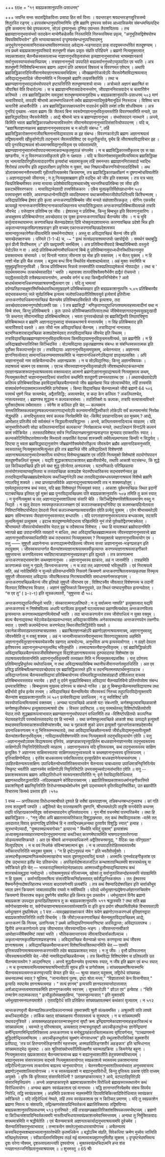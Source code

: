 +++
title = "१९ बाह्यप्रकाशानुपपत्ति-प्रसाधनम्"

+++
जयन्ति सन्तः सदसद्विवेकवित्ताः प्रसादा हित सर्व वित्ताः । यदन्तरङ्ग श्रयदन्तरङ्गसूरित्रजम्ये शितुरस्ति रङ्गम् ॥ 
हरयसंबन्धानुपपत्तिमानिभिः दृशि ब्रह्मणि दृश्यस्य सर्वस्य आध्यासिकमेव संबन्धमभिप्रयद्भिः दृशि कव्यमाना येथे दृश्यकल्पना, सोऽयं दृश्यानुभवः दृनिष्ठ एवान्ततः तैराशयितव्यः । तच ब्रह्मयज्ञानानुभवासंभवो पपादकेन माप्येणैकहेलयैव निरस्तमिति निरुरूपयिषया प्रवृत्य, "अनुभूतिसद्विशेषयोश्च विषयविषयिभावेन" इति भाप्यव्याख्यारूपं दृग्दृश्यसंबन्धानुपपत्तिवादमनु अनुभूनेरननुभाव्यत्वनिरासकभाष्यविवरणरूपात् अवेद्यत्व-भङ्गवादात् प्राक् वादद्वयमन्तर्भावितं शतदूषण्याम् । तत्र प्रथमे बाह्यप्रकाशानुपपत्तिवादे शतभूषणी संभ्रमः प्रसृतः संप्रति परिहियने ॥ 
ब्रह्मणो नित्यमुक्तत्वात् स्वप्रकाशत्वात् चैतन्यैकस्वरूपत्वाच्च नाज्ञानानुभवितृत्वसंभव इत्यज्ञानानुभवासंभव भाष्यमज्ञानकार्य सर्वानुभवस्याप्यसंभवाभिप्रायम् । तत्राज्ञानाननुभवे उपपादिते बाह्यसर्वाननुभवोऽप्युपपादित एव भवति । अत्र शतभूषणी निर्विशेषचिन्मात्रस्य ब्रह्मणः अज्ञानं प्रति आश्रयत्वं विषयत्वं च विवरणमत एवेष्टम् । अथापि ब्रह्मसिद्धिकारादिभिर्जीवानामेवाज्ञानाश्रयत्वमभिहितम् । जीवब्रह्मणोरेकत्वेऽपि जैवरूपेणैवाविद्याश्रयत्वात् अविद्याद्यनुभवादिकं जीवानामेवेति न नित्यमुक्ते ब्रह्मणि तत्प्रसक्तिरिति । तथा च ब्रह्मण्यज्ञानानुभवाद्यसंभवोपपादने इष्टापत्तिरिति शतभूषण्याशयो वाच्यः । अत्रोच्यते अज्ञानं ब्रह्माश्रितं वा जीवाश्रितं वेति विचारोऽन्यः । स च ब्रह्माज्ञाननिरासवादेनानन्तरेण, जीवाज्ञाननिरासवादेन च चत्वारिंशेन करिष्यते । तत्र ब्रह्मसिद्धिकारेण यावदुक्तं शतभूषण्यामप्यनुवदिष्य
v 
बाह्यप्रकाशानुपपत्ति-प्रसाधनम् 
५०३ 
माणं चत्वारिंशवादे, तावदपि श्रीभाष्ये आरम्भणाधिकरणे तथैव ब्रह्माज्ञानवादिमुखेनैवानूदितं निरस्तञ्च । विशिष्य चात्र चत्वारिंशे आचार्यैरपीति 
। अत्र ब्रह्मसिद्धिकारपक्षपस्तारेण वादवर्धनं वृथेति तमंशं तत्रैव शोधविष्यामः । अत्र पुनरिदं पृच्छामः -भवता ब्रह्मणः किं जैवरूपं बिना स्वरूपेणाज्ञानानुभवितृत्वमस्तीति विवरणमतमिति मन्यते, उत ब्रह्मसिद्ध्यादिवत् जैवरूपेजैवेति । 
आद्ये श्रीमाप्ये चात्र च ब्रह्मण्यज्ञानानुभव । संभवोपपादनं नास्थाने । अन्त्ये, किंमिति भवता ब्रह्मसिद्धिकारपक्षोपन्यासविस्तरेण जीवानामेवाज्ञानानुभवादिसंसारित्वोपपादनम् । यदि च, "ब्रह्माश्रिताज्ञानपक्षस्य ब्रह्माज्ञानाननुभववादस्य च न कोऽपि संबन्धः ", तर्हि ब्रह्मसिद्धिकारोक्तनानाजीवाश्रितनानाविद्यावादस्य क इह संबन्धः : विवरणकारोऽपि ब्रह्मणः अज्ञानाश्रयत्वं तद्विषयत्वमपि खीकुर्वाणोऽपि तदनुभवनं जैवरूपविशिष्ट एव यधुररीकुर्यात्, वृथैव हि जीवाश्रयाविद्याविचार इह । यदि पुनरविद्याश्रयत्वं शोध्यमानमविद्यानुभवितृत्व एव पर्यवसास्यति, ब्रह्मण्यज्ञानानुभवासंभवोपपादनमास्माकग्रन्थकृतमुपपन्नं संगतमेव । न च ब्रह्मसिद्धिकारस्वीकृतत्व एव स पक्षः खण्डनीयः, न तु विवरणकारस्वीकृतत्वे इति नः पक्षपातः । यदि च विवरणोक्तमयुक्तमित्यभिमत्य ब्रह्मसिद्धिपक्ष एव भामत्यादिपरिगृहीतत्वादादरणीय इत्यर्वाचां भवतामाकूतम् तर्हि समनन्तरः ब्रह्माज्ञाननिरासवादो भवद्भिः शिरोवाहं लाघनीय इति तद्वादपरीक्षण प्रवृत्तिरेव न युक्ता, यथा निष्प्रपञ्चीकरणनियोगवादादिविषये । अथ डोलायमानमानसैरुभयमपि गृहीतपरित्यक्तमेव क्रियमाणम्, तत्र ब्रह्मसिद्धिकारपक्षवीक्षणं न दूषणान्मोचयिष्यतीति ॥ 
अज्ञानाद्यनुभवो जीवानाम् ; न तु नित्यमुक्तब्रह्मण इति वदद्भिः को जीव इति वक्तव्यम् । 
तत्र यत्र भवत् चित्प्रतिबिम्बमीश्वरः तस्या मायायाः प्रदेशेष्वेवाविद्याशब्दवाच्येषु भवन्तश्चित्प्रतिबिम्बा एव जीवा इति प्रकटार्थविवरणकारः । मायाविद्याभेदवादी तत्त्वविवेककारः । एकैव मूलप्रकृतिर्विक्षेपप्राधान्येन 
५०४ 
परमायभूषण 
मायेति, आवरणप्राधान्येनाविद्येति व्यपदिश्यमाना यथाक्रममीश्वरजीवोपाधिरित्यपि किश्चिन्मतम् । अविद्याप्रतिबिम्ब ईश्वर इति कृत्वा अन्तःकरणप्रतिबिम्बमेव जीवं मन्यते संक्षेपशारीरककृत् । योगिनः एकस्यैव कायव्यूहे नानान्तःकरणविशिष्टनानाकायाधिष्ठानस्य भाप्यादिसिद्धत्वात अन्तःकरणप्रतिबिम्बजीवत्वपक्षे तत्रापि जीवभेद । पत्तेरज्ञान प्रतिविम्ब एव जीवः । ईश्वरस्तु न प्रतिविम्बः, किन्तु बिम्बभूत इति विवरणानुसारिणः । अचाक्षुषस्य प्रतिबिम्बायोगात् अवच्छेदवाद एव युक्त इत्यन्तःकरणावच्छिन्नं चैतन्यमेव जीवः । न च भुवि कर्तृत्वावस्थायामन्तः करणावच्छिन्न चैतन्यप्रदेशात् दिवि भोक्तृत्वदशायामन्तः कारणावच्छिन्नः प्रदेशो भिन्न इति अकृताभ्यागमकृतविप्रणाशप्रसङ्ग इति वाच्यम् एकान्तःकरणावच्छिन्नप्रदेशत्वरूप सामान्यपुरस्कारेणैकजीवत्वमिति समर्थनेनादोषात् । अस्तु वा अविद्यावच्छिन्नं चैतन्यं जीव इति चावच्छेदपक्षरुचयः । परिमले (1-1-4) च, 
-~
" 
इत्थं सत्संप्रदायाश्वमाप्तयोः पक्षयोर्द्वयोः । 
समर्थनं यथाबुद्धि कृतं प्रीत्यै विपश्चिताम् ॥" 
इति पक्षद्वयमपि समर्थितम् । अत्र प्रतिविम्वजीववादे बिम्बप्रतिबिम्बयोः वस्तुतो भेदोऽस्ति न वा । आद्ये प्रतिविम्बधर्माणामौपाधिकानां बिम्बे तु प्रतिविम्बानामुपाध्यधीनस्थितिकानामुपा
प्रसक्तयभावः संभाव्यते । परं 
घिनाशे नाशात् जीवनाश एव मोक्ष इति वक्तव्यम् । न चैतत् युक्तम् । न हि नाशो मोक्ष इति चैक तत्त्वम् । बद्धस्य बन्धं विना स्थितेरेव मोक्षशब्दार्थत्वात् । अहं मुक्तः स्यामिति च मुमुक्षुप्रवृत्तिरानुभविकी । किञ्च प्रतिविम्बस्य भिन्नत्वे तत्त्वमसीति वाक्यप्रतिपाद्यमेकत्वं नोपपाद्येत । तथा च ' यदर्थमयमारम्भः तत्कार्थमवसादितं ' भवति । महावाक्य तात्पर्यविषयैक्यनैर्भर्येण ह्यद्वैतं रोचयन्ते । यद्यद्वैततवादेऽपि तत्रैक्यप्रत्यायनायोगः, अन्यथैव वर्णनं च तदा किमद्वैताभिनिवेशेन ? अतो बाधार्थसामानाधिकरण्यपक्षाश्रयणमद्वैतत्याग एव । यदि तु भामत्यां दर्पणप्रतिहतचाक्षुषरश्मिभिर्थथावस्थितमुखग्रहणे प्रतिबिम्बव्यवहार इति 
बाह्यप्रकाशानुपपत्तिः 
५.०५ 
प्रतिबिम्बस्यैव सद्भावकथनात् जले सूर्यप्रतिबिम्ब इत्यस्य जलोपाधिकप्रतीतिविषयसूर्य इत्येवार्य इतिरीत्या अन्तःकरणोपाधिकमानावच्छिन्नं चैतन्यमेव प्रतिविम्बपदविवक्षिले जीव इत्याशयः, तदा अवच्छेदवादसमानगुणदोषोऽयमपि पक्षः । 
1 
तत्र ब्रह्मसिद्धौ ' मणिकृपाणाद्युपाधिगतश्यामत्वहस्वत्वादीनां यथा न विम्बे संभव, किन्तु प्रतिविम्बमात्रे । कुतः उपाधेः प्रतिविम्बपक्षपातित्वात्ःतथा जीवेष्वेवाज्ञानतदनुभवसुखदुःखादी 'ति कथनात् जीवानामविद्या प्रतिबिम्बत्वमिष्टम् । भवता पुनरवच्छेदपक्षे एव ब्रह्मसिद्धिमपि तिष्ठापयिषुणा प्रतिबिम्बस्थल व ब्रह्मणि अज्ञानाद्यनुभवाद्य संभवकथनमात्रे मन्तात्पर्यम् । न सिंह प्रतिबिम्बवाद इति चत्वारिंशवादे वक्ष्यते । अतः जीवो नाम अविद्यावच्छिन्नं चैतन्यम् । तत्राविद्यानां नानात्वात् बटमणिकशरावाद्यवच्छिन्ना काशप्रदेशभेदवत् तत्तदविद्यावच्छिन्न जीवभेद इति स्थितम् । तत्राविद्यावच्छिन्नब्रह्मण्यज्ञानानुभवितृत्वमित्यस्य किमविद्यायामनुभवितृत्वमस्तीत्यर्थः, उत ब्रह्मगीति । न हि अविद्याब्रह्मोभयातिरिक्त किञ्चिदस्ति । योऽप्यविद्यायाः प्रकृतब्रह्मणश्च संबन्धः स संबन्धिस्वरूपात्मक इति पूर्वोक्त विकल्पान्तर्भूत एव । तत्राविद्यायाः अज्ञानानुभवितृत्वमयुक्तम्, अचेतनत्वात् । अज्ञानस्य ज्ञाननिवर्त्यत्वात् सामानाधिकरण्यमावश्यकमिति च नाज्ञानानधिकरणेऽविद्यायां ज्ञातृत्वप्रसक्तिः । अपि चाज्ञानानुभवो नाम साक्षिचैतन्याधीनः अज्ञानप्रकाशः । न च सोऽविद्यानिष्ठः; किन्तु अज्ञानविषयकः । तदाश्रयत्वं चात्मन एव वक्तव्यम् । एवञ्च जीवस्याज्ञानानुभवितृत्वपक्षेऽपि जीवशब्दार्थघटकंचतन्यांश एवाज्ञानप्रकाशरूपानुभवाश्रयत्वस्य वक्तव्यत्वात् आत्मनो ब्रह्मणोऽज्ञानानुवाद्याश्रयत्वे नित्यमुक्तत्व कथम्, नित्यमुक्तत्वेष्टौ चाज्ञानानुभवादिरूपं संसारित्वं कथमिति शतदूपणी
प्रश्नस्तदवस्थ एव । 
I 
अथावच्छेदवादेऽपि कतिपय प्रतिबिम्बवादिपक्ष इवाविद्यावच्छिन्नचैतन्यरूपो जीवः ब्रह्मापेक्षया भिन्न एवेत्यास्थीयेत, तर्हि तत्त्वमसि वाक्यार्थवर्णनादाक्सामञ्जस्यमिति प्रागेवोक्तम् । किम्वा विद्यावच्छिन्न चैतन्यात्मको जीवो ब्रह्मणो 
64 
५०६ 
परमार्थ भूषणे 
भिन्नः सत्यश्चेत्, अद्वैतासिद्धिः; असत्यश्चेत्, स कदा केन कल्पितः ? अकल्पितश्चेत्, नासत्यस्स्यात् । ब्रह्मणश्च शुद्धस्य न कल्पकत्वसंभवः । तदतिरिक्तो यः कल्पकः, तत्रापि सत्यासत्यविचारे पूर्वोक्तदोषस्य तथैवावतारः । स्वेनैव स कल्पित इति चेत् — कल्प्यमान त्रस्त्वतिरिक्तकल्पकपुरुषकल्पनाकारणाद्यभावेऽपि कल्प्यमानसिद्धिस्वीकारे लोकेऽपि सर्वं कल्प्यमानमेवं निरपेक्ष सेद्धुमर्हति । अनादिभूतत्वात् स्वयं कल्पक निरपेक्षमिति चेत् -किमिदं प्रवाहानादित्वम् उत मुख्यम् ? आद्ये, आमोक्षात् प्रतिजीवं रथै सर्वसंमतं न सिद्ध्यतीत्यपसिद्धान्तः । अन्त्ये, कल्पितत्वमनादित्वञ्च व्याहतम् । यदि चानुभवविरोधमपि सोढा कल्पितस्यानादित्वं कल्पकान्त' निरपेक्षत्वञ्च मन्यते, तथाऽधिष्ठानं विनाSपि कल्पनं कामं स्वीक्रियेत । ततस्तदविशेषात् सर्वत्र निरधिष्ठानभ्रमानुज्ञानप्रसङ्गात शून्यवाद एवाक्तारितः स्यात् । कल्प्यकोटिनिविष्टतयेश्वरस्यैव मिथ्यात्वे तत्प्रवर्तितं वेदाख्यं शास्त्रमपि तथैवेत्यप्रमाणतया किमपि न सिद्धयेत् । दिष्ट्या तु भवता ब्रह्मसिद्ध्याद्यनुसारेण जीब्रह्मणोरैक्यमेवोररीकृत्य जीवरूपेण ब्रह्मैव अज्ञानादिकमनुभवति, स्वरूपतस्तु नित्यमुक्तत्वमित्युच्यत इति तत्र ब्रह्माभिन्ने जीवे अविद्यादिरूपे विशेषणांशे अज्ञानाश्रयत्वतदनुभवादेरुक्तरीत्य वायोगात् विशेष्यभूतब्रह्मांश एव तदिति नित्यमुक्ते विशेष्यांशे तदयोगोपपादनं शतदूषणीकल्पितं सुस्थम् । यद्यपि शुद्धाकाशघटाकाशवत् ब्रह्मजीवयोर्भेदः, तथापि आकाशे घटसंबन्धः, किं शुद्धे उत किञ्चिदवच्छिन्ने इति प्रभे यथा शुद्ध एवेत्येतत् अनपलप्यम् । घटमणिकादेः परिच्छिन्नतया तत्संयोगस्याव्याप्यवृत्तितया च तत्तदवच्छिन्ना काशप्रदेश भेदस्यौपचारिकस्य सद्भाववर्णनवत् इह तत्तदविद्यावच्छिन्नब्रह्मप्रदेशभेदस्य कथञ्चिद्वर्णनेऽपि तथा तत्तदविद्यासंबन्धरूपमज्ञानाश्रयत्वं विशेष्ये ब्रह्मणि नापलपितुं शक्यते । तथा प्राप्ताप्राप्तविवेके अज्ञानाद्यनुभवाश्रयत्वमपि तत्र न शक्यमपहोतुम् । एवमेतदुपपादनश्च कथं स्यात्, यदि ब्रह्म विशेष्यभूतं नित्यमुक्तं स्यात् । आकाशः पूर्वमनवच्छिन्नः स्थित इदानीं घटाबवच्छिन्न इतिवत् पूर्व मुक्तं ब्रह्म पुनरविद्यावच्छिन्नमा पति
बाह्यप्रकाशानुपपत्तिः 
५०७ 
तमिति तु कामं स्यात् । न पुनर्नित्यमुक्तं च तत् अज्ञानाद्यनुभवशालितया संसारि चेति । किञ्चिद्विशेषणविशेषितत्वमात्रेण वस्तु न भिद्यते । न खलु देवदत्तः स्वयमकृतकलञ्जभक्षण एवं कलञ्जभक्षकवृन्दनिविष्ट एव कलमभक्षयदित्येतावता निविष्टानिविष्टयोर्भेदात् देवदत्तो नित्यं कलञ्जभक्षणप्रत्यवायरहित एवेति प्रत्येतुं युक्तम् । एतेन श्रीभाव्यमतेऽपि ब्रह्मणः संविन्मात्रस्य जैवाज्ञानानुभवसत्त्वात् बन्धापत्तिः । यदि परगताज्ञानानुभवरूपत्वान्न बन्धकत्वम्, तदत्रापि तुल्यमित्युक्तं प्रत्युक्तम् । इदञ्च शतदूषण्यामेवोद्भाव्य परिहृतमिति नूनं तंत्रो
पूर्वपक्षोद्विरणमात्रमेतत् । श्रीभाष्यमते जीवपरयोर्व्यक्तयोरेव भेदात् इह च तदैक्याच्च विशेषात् । यथा हि मायाशबलं ब्रह्मोपादानमिति भवत्पक्षे ब्रह्म उपादानमिति व्यवहारो न बाधितः, तथा अविद्यावच्छिन्नब्रह्मात्मकस्य जीवस्याज्ञानानुभववत्त्वे ब्रह्म अज्ञानानुभावीत्यप्यवाधितमिति कथं तदभावरूपं नित्यमुक्तत्वम् ? नित्यमुक्तत्वे चाज्ञानानुभावित्वायोग एव । 
यत्तु —— सुषुप्तौ अज्ञानेनान्तः करणाद्यात्मनोपहितस्य जीवस्य सत्त्वा न्नाज्ञानानुभव-भङ्गप्रसङ्ग इति तदयुक्तम् । जीवस्वरूपान्तर्गत चैतन्यांशस्याज्ञानाश्रयत्वमस्वीकृत्यान्तः करणस्याज्ञानाश्रयत्वाङ्गीकारे सुषुप्तावन्तः करणविलयस्य भवदिष्टत्वान्नाज्ञानानुभवप्रसङ्ग इति ह्युच्यते । तत्र कारणात्मना अन्तःकरणसद्भावमात्रेण कथमज्ञानानुभवः । अज्ञानानुभवस्य ह्याकारः, अहं न जानामीति । तत्राहमिति कारणात्मकं वस्तु न गृह्यते; किन्त्वन्तःकरणम् । न च तदा तत् अज्ञानाश्रयो भवितुमर्हति । एवं निराश्रयत्वे सति, अहं नावेदिषमिति न युज्यते प्रतिसन्धानमिति निरूपणे क्रियमाणे अन्तःकरणाश्रितत्वरूपप्रकृतपक्ष विस्मृत्य सुषुप्तौ जीवसत्त्वात् अविद्यायाः जीवाश्रितत्वान्न निराश्रयत्वमिति समाधानवर्णनमसङ्गतम् । अन्तःकरणावच्छिन्नचैतन्यं जीव इतिपक्षे सुषुप्तौ जीवाभाव एव ; 
विशिष्टस्यैव जीवत्वात् विशेषणस्य च तदानीं विलयात् विशिष्टस्य विरहात् । अज्ञानं सुषुप्तिकाले किमनुभूयते, उत स्थितं पश्चादनुमीयत इत्यन्यदेतत् । “स एव तु” ( ३-२-९) इति सूत्रकलपतरौ, “सुषुप्तया दौ 
५०८ 

अन्तःकरणाद्युपाधिरभिभूतो भवति ; संस्कारात्मनाऽवतिष्ठते ; न तु सर्वात्मना नश्यति" इत्युक्तत्वात् यद्यपि अन्तःकरणस्य न निश्शेषविलयः अधापि घटविलय इत्युक्तौ घटत्वावस्था प्रहाणमित्यर्थवत् अन्तःकरणविलय इत्यस्यान्तः करणावस्थाप्रहाणमित्येवार्थो भवति । तदा चान्तःकरणत्वेन तस्य जीवोपाधित्वं न युक्त वक्तुम् । बाल्य चैवनाद्यवस्था भेदेऽप्येकदेहत्वप्रसन्धानवत् अविद्याकार्यविशेषः अनेकावस्थासहः अन्तःकरणपदेन लक्षणीयः स्यात् । एवमपि कल्पभेदेनान्तः करणभेदात् स्थिरजीवासिद्धिरेवेति वक्ष्यते ॥ 
एकानेकजीववादप्रस्तावश्चात्राप्रसक्तः । ब्रह्माश्रिताज्ञानपक्षेऽपि ब्रह्मणोऽज्ञानाश्रयत्वमात्रम्, अज्ञानानुभवस्तु जीवस्यैवेति तु न वक्तुं शक्यम् । अहं न जानामीत्याकारस्यैवानुभवस्य विवरणाद्युक्ततया अहमिति अज्ञानानुभवितुरज्ञानाश्रयस्येकस्यैव ग्रहणात् आश्रयोऽन्यः, अनुभविता अन्य इत्यस्यावोगात् । न ह्यज्ञो देवदत्त इतीश्वरस्य अज्ञानानुसन्धानतुल्यमिद भवितुमर्हति । तस्मादाश्रयस्यैवानुभवितृत्वम् । एवं ब्रह्मसिद्धिपक्षेऽपि अविद्यावच्छिन्नचैतन्यरूपजीवविशेषणभूता विद्यांशेऽज्ञानाश्रयत्वस्य दुरुपपादतया विशेष्यांश एव तदाश्रयत्वपर्यवसानमिति अज्ञानानुभवितृत्वमपि तस्याक्षत मिति न नित्यमुक्तत्वप्रसक्तिः । 
यत्तु दर्पणस्य प्रतिविम्वाद्वहिभूर्तस्य यथोपाधित्वम्, न तथा अविद्याश्रयप्रतिबिम्ब स्थानीयजीवानन्तर्गतमुपाधिरिति । अत एव प्रसिद्ध प्रतिबिम्बवैलक्षण्यादवच्छेदवाद एव ब्रह्मसिद्धिकारमते इति च तदनन्वितमस्पष्टार्थमनुपपन्नञ्च । अविद्यान्तर्गतस्य चैतन्यस्याविद्यायां प्रतिबिम्बायोगस्य परिमलसिद्धान्तलेशसंग्रहादौ दर्शितत्वात् वास्तव प्रतिबिम्बभावस्तावन्न भवत्येव । इष्टौ तु दर्पणे मुखप्रतिबिम्बवत् अविद्यायां चैतन्यप्रतिविम्वे प्रतिस्योपवेश्व संबन्ध उभयत्राविशिष्टः । बिम्बभूतस्य मुखस्य दर्पणस्य च संबन्धो नास्ति । इह तु बिम्बभूतचैतन्यस्याविद्यायाश्च तथा बर्हिर्भावो दुर्वच इत्येव तत्त्वम् । अविद्यावच्छिन्नं चैतन्यमित्येव जीवस्वरूपं निरुच्य तदुपाधिरविद्येत्युक्तावपि चैतन्यांश 
बाह्यप्रकाशानुपपत्तिः 
H 
५०९ 
प्रत्येवाविद्याया उपाधित्वम् ; न तु स्वविशिष्टं प्रति स्वस्योपाधित्वमित्यवश्यं वक्तव्यम् । अन्यथा घटावच्छिन्ने आकाशे घटः संबध्नाति, कर्णशष्कुल्यावच्छिन्नाकाशे कर्णशष्कुलीसंबन्ध इत्युक्तावात्माश्रयो दोषः । विस्तर उपरिष्टात् ॥ यत्तु परमार्थतस्तु विशिष्टोपहितयोरपि भेदात् तयोः शुद्धब्रह्मरूपत्वाभावात् ब्रह्मण्यज्ञानानुभवोपपादनं वाधितमिति तन्न -विशिष्टोपहितयोः काल्पनिक भेदव्यवहारेऽपि परमार्थतस्तावदभेद एव हि भवन्मते । यथा कर्णशष्कुल्यवच्छिन्ने आकाशे शब्दः उत्पद्यते इत्युक्तौ शब्दसमवायित्वमाकाशरूपविशेप्यांशस्यैव, यथा च गृहाकाशे शुको डयन इत्युक्तौ गृहान्तर्गताकाशप्रदेशस्यैव डयनाधिकरणत्वम् न तु भित्तिस्तम्भस्थलादेः, तथा आविद्यावच्छिन्नवैतन्यरूपो जीवोsविद्यामनुभवतीत्युक्तौ चैतन्यांशस्त्रैवानुभवितृत्वम् ; नाविद्यारूपविशेषणस्येति तस्य नित्यमुक्तत्वे तदनुभवितृत्वायोग एवेति ॥ 
यत्तु -अज्ञानानुभवोऽययम विद्याश्रयस्य वृत्तिरेव, अखण्डाकारवृत्त्युपहितेन बाधकज्ञानेनाज्ञानस्येव तदनुभवरूपस्य साक्षिणोऽपि निवृत्तिरिऐवेतितदपि व्याहतम् । अज्ञानानुभवस्त्र यदि वृत्तिरूपत्वम्, कथं तदनुभवरूपस्य साक्षिण इत्युक्तिः ? अज्ञानस्य साक्षिमास्यतया साक्षिणस्तदनुभवरूपत्वे च कथमज्ञानानुभवस्य वृत्तिरूपत्वम् । वृत्तिसाक्षिणोर्भेदात् । वृत्तेरेव बाधकत्वस्य पर्यवसितत्वात् वृत्त्युपहितेन बाधकज्ञानेनेत्यप्यसंगतम् । उपहितचैतन्यरूपसाक्षिणः उपाधिचैतन्योभयातिरिक्तत्वाभावेन चैतन्यस्य चाबाध्यतया उपाधिमात्रनिवृत्तिरित्येव निष्कृष्ट भवतीति अज्ञानस्येव साक्षिणोऽपि निवृत्तिरिष्टेति उभयसमुच्चयोऽप्यसंभावित एवेति ॥ 
यत्तु --प्रकाशस्वरूपस्य ब्रह्मणः अविद्यातिरोधाने स्वरूपनाशापत्तिरिति न; वृत्ते रेवाविद्याविरोधित्वात् ब्रह्मणस्तदविरुद्धत्वादिति -तदिदमाम्रप्रश्ने कोविदाराख्यानम् । ब्रह्मातिरिक्तप्रकाशरूपधर्मानङ्गीकारिमते प्रकाशनिवृत्तौ ब्रह्मनिवृत्तिरिति तिरोधानशब्दार्थशोधनेन दूषणे उद्भाव्यमाने वृतिरविद्यानिवर्तिका, उत ब्रह्मापीति विचारस्य किमर्थः प्रस्ताव इति ।५१० 

1 
यच्च — अगतिकतया तिरोधानमाश्रीयते दृश्यते हि सर्वेषां खरूपाज्ञानम्, तन्निबन्धनबन्धानुभवश्च । कां गतिं तस्य शतदूषणी पश्यति । अद्वैतिमते चेत् परस्सहस्राणि दूषणानि, श्रीभाष्यमतेऽपि तादृशि सन्त्येवेति कथनम् तदपि परिहारप्रकारमविदुषः सर्वसाम्यापादनेन तृप्तिसंपादनाय । नून मीशं वचनमेषां पारम्परिकमेव । तथा हि ब्रह्मसिद्धिकारः -, "ननु जीवा अपि ब्रह्मतत्त्वाव्यतिरेकात् विशुद्धखभावाः, तत् कथं तेष्वविद्यावकाशः -वर्तमे तत् अवदातात् विवात् कृपाणादिषु प्रतिविम्बं हि न तावद्भिन्नम्अन्यथा दुरवापैव विशुद्धिः स्यात्" इत्याह । सूत्रभाप्येऽप्यादौ, "युष्मदस्मप्रत्ययगोचरः" इत्यारभ्य " मिथ्येति भवितुं युक्तम्" इत्याशंक्य अध्यासमूलकव्यवहारस्यानादेरनुभूयमानतया कथञ्चित् कारणमेष्टव्यमिति भाषणादनुपपत्तेरगत्या सोढव्यत्वमाविष्क्रयते । अत एव श्रीमाये आनन्दमयाधिकरणे अद्वैतिवचनमनूद्य, " वैदिकः पक्षः परिगृह्यता" मित्युपदिष्टम् । न च वयं निधर्मकं संविन्मात्रमात्मानं ब्रूमः । न च लाघवादतिरोहितस्वरूपस्यैव स्वीकारापत्तिरिति भवदुक्त युक्तम् । “न हि दृष्टेऽनुपपन्नं नाम " इति भवतैवोपर्युक्तेः । अस्मदनीकृतमप्रामाणिकमर्थमस्माखारोप्य भवता दूषणमुद्भावयितुं यत्यते । अस्माभिः पुनभर्वदङ्गीकृतांश एव दोषः उद्भाव्यत इतीह भेदः प्रतिसन्धेयः । अपरिहार्यदोषजालजटिल कन्थाशतग्रन्थिलमपि शास्त्रार्थत्वबु
या स्वीक्रियते इति चेत् — भास्कराद्यभिमतभेदाभेदपक्षादयः आश्मरथ्यौडुलौम्याद्यभिप्रायाश्च कथं शास्त्रार्थत्वबुद्धया नामोद्यन्ते । परोक्तमनुपपन्नं परित्याज्यम्, खोक्तं तु सर्वानुपपत्तिसन्दोहरूपमपि संग्राह्यमिति न हि युक्तम् । कर्मानादितामाश्रित्य संसारवैचित्र्यनिर्वाहस्तावत् सर्वसैद्धान्तिकसंमतः । ततः ईश्वरस्य वैषम्यनैर्नृण्यदोषपरिहारश्च भगवता बादरायणेनापि प्रत्यबोधि । तत्र कथं वैषम्यादिदोषपरिहार इति चार्वाकीभूय भवता प्रश्नं क्रियमाणं जाबालवादमिव राघवो न मर्षयिष्यति । पदेपदे धर्मभूतज्ञानप्रद्वेषेणाधर्मज्ञानरुचिवशेन क्रियमाणो विस्तरश्च सकृत् दूषणेनैव संशमित इति किमत्र पुनः प्रस्तावेन । धर्मभूतज्ञानं विनैव ब्रह्मणो बाह्यप्रकाश उपपद्यत इत्यादिप्रतिज्ञामात्र तु कः 
बाह्यप्रकाशानुपपत्तिः 
५११ 
श्रद्धास्यति ? तथा सति ब्रह्म सर्वगोचरज्ञानमेव वा, सर्वगोचरज्ञानाश्रयत्वरूपसार्वस्यशालि वा इति कुत्र प्रयोग सौष्ठवमितीदमेकं विभावयताऽपि धर्मभूतज्ञानं दुष्प्रतिषेधम् ॥ 
1 
यत्त --यावद्ब्रह्मसाक्षात्कारं जैवेन रूपेण ब्रह्मणोऽन्तःकरणधर्म वृत्तिज्ञानद्वारा बाह्यप्रकाशोपपत्तिरिति तदपि विचार्यम् । किं जीवोऽन्तःकरणावच्छिन्नं चैतन्यमुताविद्यावच्छिन्नम् आद्ये, अन्तःकरणं किं नित्यम्, उतानित्यम् ? प्रथमे आविद्यापरिणामत्वानिष्ट्या अपसिद्धान्तः; अविद्यापलापश्च । द्वितीये अन्तःकरणोत्पत्तेः प्राक् जीवाभावात् जीवस्यानादित्व-भङ्गः । जीवसन्तानस्वीकारे आमोक्षाज्जीवैक्यमिष्टं त्यक्तं भवति । भौतिकसवान्तानस्य जीवत्वादिचार्वाकतौल्यञ्च । अकृताभ्यागमकृतविप्रणाशप्रसङ्गश्च । अविद्यावच्छिन्न चैतन्यपक्षे चान्तः करणवृत्त्या कथं जीवस्य ज्ञानाश्रयत्वम् । अविद्यावच्छिन्नस्यैवान्तःकरणं विशेषाभिव्यक्तिस्थानमिति चेत् — एवमपि वृत्तिरूपपरिणामाश्रयत्वमन्तःकरणस्येति तदेव बाह्यप्रकाशवत् स्यात् । न तु जीवः । वृत्तौ प्रतिफलनात् जीवस्याश्रयत्वमिति चेत् -जीवो नामाविद्यावच्छिन्नचैतन्यम् । तत्र किमविद्या विशिष्टवेषेण स प्रतिफलति उत चैतन्यमात्ररूपेण ? आद्यमनिष्टम् । अन्त्ये शुद्धचैतन्यमेव वृत्त्याश्रयः स्यात्, न जीव इति ब्रह्मण एवं बन्धः स्यात् । न च वृत्त्याश्रयत्वमित्ययमाश्रयाश्रयिभावोऽपि सुवच इति च प्रागेवोक्तम् ॥ सांख्यपक्षमाश्रित्यास्माभिः चैतन्यस्वरूपत्वमन्तःकरणवृत्त्यादि चेप्यत इति चेत् — श्रुत्या साक्षात् यदुक्तम्, तद्विरोधे सांख्यपक्षः कथनवलम्ब्यं स्यात् ? श्रुतिश्च, "जानात्येवायं पुरुषः, द्रष्टा श्रोता मन्ता,” “विज्ञातारमरे केन विजानीयात् " इत्यादिः स्पष्टमेव ज्ञानाश्रयत्वमाह । " सत्यं ज्ञानम्" इत्यत्रापि ज्ञानपदस्यान्तोदात्तत्वात् अर्शआद्यजन्तत्वमावश्यकमिति ज्ञानगुणकत्वमेव स्वरसम् । सूत्रकारोऽपि " ज्ञोऽत एव" इत्येवाह । “चिति तन्मात्रेण तदात्मकत्वात् " इत्यौडुलोमपक्षमुपक्षिप्य, "एवमप्युपन्यासात् " इति मुक्तावपि धर्मभूतज्ञानमनपलप्यमाशेते । एतावद्विरोधे सति प्रतिक्षिप्त सांख्यपक्षावलम्बनं कथंकारं युज्यताम् । न 
५१२ 

चान्तःकरणवृत्तौ चैतन्यप्रतिफलनादिकल्पनागमकं तुषमात्रमपि श्रुतौ संलक्ष्यमस्ति । अश्रुतमपि सति लाघवे कथञ्चिदामोद्येत । तार्किक पक्षात् सांख्यपक्षस्य गौरवग्रस्तत्वं च सुस्पष्टम् । न च सांख्यमतमपि यथावदनुत्रियते । अव्यक्तमहदहङ्कारतन्मात्रभूतानां सृष्टौ क्रमः इन्द्रियाणामेकादशानामाहङ्कारिकत्थं च सांख्यसंमतम् । भवन्मते तु परिभाषायाम्, अव्यक्तात् तन्मात्रभूतसृष्टौ अपञ्चीकृतभूतेभ्यः ज्ञानेन्द्रियाणां कर्मेन्द्रियाणामिन्द्रियातिरिक्तस्य अन्तःकरणस्य च मनोबुद्धयहंकारचितात्मकस्य सृष्टिवर्णनात्, “पञ्चप्राणमनो बुद्धिदशेन्द्रियसमन्वितम् । अपञ्चीकृतभूतोत्यं सूक्ष्मांग मोगसाधनम्" इति स्थूलशरीरातिरिक्तं सूक्ष्मशरीरं प्रतीपाद्य, 'तत्र परं हिरण्यगर्भलिङ्गशरीरं महत्तत्त्वम्, अस्मदादिलिङ्गशरीरं अहङ्कार' इति चाभिधानात् सांख्यमताद्भेदः सुस्पष्टः । अतः श्रुतिसांख्योभयरीतिविलक्षणैव भवन्मतप्रक्रिया ॥ 
किमनेनेह बहुना । नित्यमुक्तत्वात् खप्रकाशत्वात् चैतन्यमात्रत्वाच्च ब्रह्म न बाह्यानुभवशालीति हेतुत्रयमप्यविचाल्यम् । बाह्यानुभवस्य संसाररूपस्य सद्भावे नित्यमुक्तत्वायोगात् स्वप्रकाशत्वे स्वरूपस्य प्रकाशमानतया तद्विरोधिनोऽज्ञानस्य तत्कार्यस्य बाह्यस्य चानुभवायोगात् । चेतनस्यैवानुभवशालित्वसंभवात् अनुभवमात्रस्य ब्रह्मणोऽनुभवशालित्वायोगाच्च । न च स्वरूपप्रकाशो न बाह्यानुभवविरोधी, किन्तु वृत्तिरूपः प्रकाश एवेति वाच्यम् अयुक्तेः । वृत्तिः किं वृत्तित्वात् संसारविरोधिनी ? उताखण्डाकारत्वात् ? आये, वटपटादिवृत्तिोऽपि संसारनिवृत्तिप्रसंगः । अन्त्ये अखण्डाकारवृत्तेः ब्रह्ममात्रप्रकाशत्वेन विरोधित्वे ब्रह्मखरूपस्तथात्वेन कथं विरोधित्वायोगः । अन्यथा ब्रह्मणः स्वयंप्रकाशत्व एवं मानाभावः । यद्धि ज्ञानान्तरनिरपेक्षमेव संशय विपर्यय निरोधि, तद्धि स्वयंप्रकाशम् । अडमिति प्रकाशस्य नाहमस्मीति दिपयविचिकित्सादिविरोधित्वात् स्वयंप्रकार स्वीक्रियते । यदि तद्विरोधित्यं नेष्यते, तहिं तस्य स्वयंप्रकाशत्व एव न किञ्चित् प्रमाणम् । यदि तु स्वप्रकाशेन ब्रह्मणा निवत्य यः संशयादिः, तद्विलक्षणसंशयादिनिवर्तकत्वं ब्रह्मातिरिक्तायाः तद्विषयिण्याः 
बाह्यप्रकाशानुपपत्तिप्रसधानम् 
५१३ 
वृत्तरिष्यते ; तर्हि तत्राखण्डब्रह्मातिरिक्तांशविषयकत्वमप्येष्टव्यम् । ब्रह्मणो वा किञ्चित्संशयादिनिवर्तकत्वमपि नास्तीत्यभिधायास्वयंप्रकाशत्वमेवाभिमन्तव्यम् । अन्यथा तु निर्मुक्तिकवादः शपथमात्रमिति न श्रद्धीयेतेति । एवं चैतन्यमात्रत्वे अज्ञानतत्कार्याद्यनुभवाश्रयत्वमपि दुर्वचमेव । चैतन्यातिरिक्तानुभवाभावात् । तन्मात्रत्वेन समतेऽनुभवाधारत्वायोगाच्च । अचैतन्यस्य कस्यचिदनुभवशब्दवाच्यत्वानुपपत्तेश्चेति कृतमधिकेन ॥ 
बद्धोऽस्मि संप्रति, विवेकधिया क्रमेण 
मुच्येय जात्विति मतिप्रभृतेरवश्यम् । स्वीकार्यतामभिविमृश्य तदर्ह मई
मात्मस्वरूपमुपगन्तुमितीह सूक्तम् ॥ 
दृग्दृष्टभेदमभिमत्य दृशः परेणा
प्यैक्यम्, दृशस्त्वपलपन्त्यपि दृश्ययोगम् । 
मुक्तस्वयंप्रभचिदात्मनि हन्त शंस
न्त्यज्ञानतज्जनिखिलानुभवाश्रयत्वम् ॥ 
॥ शुभमस्तु ॥ 
65 
श्रीः